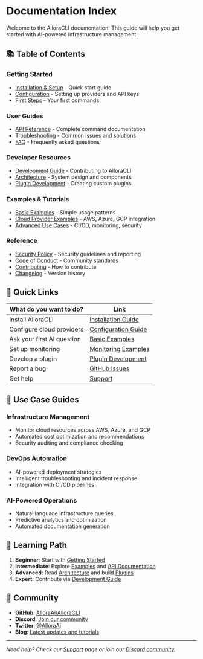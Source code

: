 # Documentation Index

Welcome to the AlloraCLI documentation! This guide will help you get started with AI-powered infrastructure management.

## 📚 Table of Contents

### Getting Started
- [Installation & Setup](getting-started.md) - Quick start guide
- [Configuration](configuration.md) - Setting up providers and API keys
- [First Steps](../examples/basic/getting-started.md) - Your first commands

### User Guides
- [API Reference](api.md) - Complete command documentation
- [Troubleshooting](troubleshooting.md) - Common issues and solutions
- [FAQ](faq.md) - Frequently asked questions

### Developer Resources
- [Development Guide](development.md) - Contributing to AlloraCLI
- [Architecture](architecture.md) - System design and components
- [Plugin Development](plugins.md) - Creating custom plugins

### Examples & Tutorials
- [Basic Examples](../examples/basic/) - Simple usage patterns
- [Cloud Provider Examples](../examples/cloud/) - AWS, Azure, GCP integration
- [Advanced Use Cases](../examples/advanced/) - CI/CD, monitoring, security

### Reference
- [Security Policy](../SECURITY.md) - Security guidelines and reporting
- [Code of Conduct](../CODE_OF_CONDUCT.md) - Community standards
- [Contributing](../CONTRIBUTING.md) - How to contribute
- [Changelog](../CHANGELOG.md) - Version history

## 🚀 Quick Links

| What do you want to do? | Link |
|-------------------------|------|
| Install AlloraCLI | [Installation Guide](getting-started.md#installation) |
| Configure cloud providers | [Configuration Guide](configuration.md) |
| Ask your first AI question | [Basic Examples](../examples/basic/getting-started.md#first-tasks) |
| Set up monitoring | [Monitoring Examples](../examples/advanced/monitoring.md) |
| Develop a plugin | [Plugin Development](plugins.md) |
| Report a bug | [GitHub Issues](https://github.com/AlloraAi/AlloraCLI/issues) |
| Get help | [Support](../SUPPORT.md) |

## 🎯 Use Case Guides

### Infrastructure Management
- Monitor cloud resources across AWS, Azure, and GCP
- Automated cost optimization and recommendations
- Security auditing and compliance checking

### DevOps Automation
- AI-powered deployment strategies
- Intelligent troubleshooting and incident response
- Integration with CI/CD pipelines

### AI-Powered Operations
- Natural language infrastructure queries
- Predictive analytics and optimization
- Automated documentation generation

## 📖 Learning Path

1. **Beginner**: Start with [Getting Started](getting-started.md)
2. **Intermediate**: Explore [Examples](../examples/) and [API Documentation](api.md)
3. **Advanced**: Read [Architecture](architecture.md) and build [Plugins](plugins.md)
4. **Expert**: Contribute via [Development Guide](development.md)

## 🌟 Community

- **GitHub**: [AlloraAi/AlloraCLI](https://github.com/AlloraAi/AlloraCLI)
- **Discord**: [Join our community](https://discord.gg/alloracli)
- **Twitter**: [@AlloraAi](https://twitter.com/AlloraAi)
- **Blog**: [Latest updates and tutorials](https://blog.alloracli.com)

---

*Need help? Check our [Support](../SUPPORT.md) page or join our [Discord community](https://discord.gg/alloracli).*
